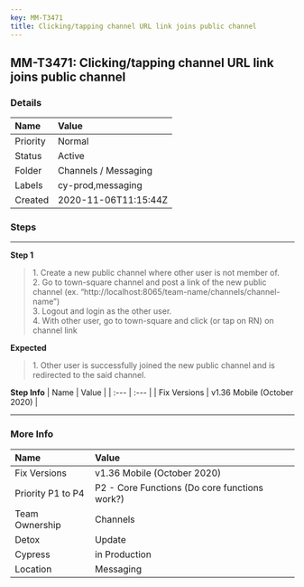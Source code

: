 ```yaml
---
key: MM-T3471
title: Clicking/tapping channel URL link joins public channel
---
```


## MM-T3471: Clicking/tapping channel URL link joins public channel

### Details

| Name     | Value                |
| :------- | :------------------- |
| Priority | Normal               |
| Status   | Active               |
| Folder   | Channels / Messaging |
| Labels   | cy-prod,messaging    |
| Created  | 2020-11-06T11:15:44Z |

### Steps

<hr/>

**Step 1**

> <article>1. Create a new public channel where other user is not member of.<br>2. Go to town-square channel and post a link of the new public channel (ex. “http://localhost:8065/team-name/channels/channel-name”)<br>3. Logout and login as the other user.<br>4. With other user, go to town-square and click (or tap on RN) on channel link</article>

**Expected**

> <article>1. Other user is successfully joined the new public channel and is redirected to the said channel.</article>

**Step Info**
| Name | Value |
| :--- | :--- |
| Fix Versions | v1.36 Mobile (October 2020) |

<hr/>

### More Info

| Name              | Value                                         |
| :---------------- | :-------------------------------------------- |
| Fix Versions      | v1.36 Mobile (October 2020)                   |
| Priority P1 to P4 | P2 - Core Functions (Do core functions work?) |
| Team Ownership    | Channels                                      |
| Detox             | Update                                        |
| Cypress           | in Production                                 |
| Location          | Messaging                                     |
